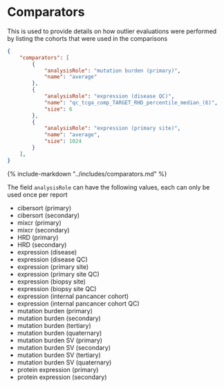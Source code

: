 # Comparators

This is used to provide details on how outlier evaluations were performed by listing the cohorts
that were used in the comparisons


```json
{
    "comparators": [
        {
            "analysisRole": "mutation burden (primary)",
            "name": "average"
        },
        {
            "analysisRole": "expression (disease QC)",
            "name": "qc_tcga_comp_TARGET_RHD_percentile_median_(6)",
            "size": 6
        },
        {
            "analysisRole": "expression (primary site)",
            "name": "average",
            "size": 1024
        }
    ],
}
```

{%
   include-markdown "../includes/comparators.md"
%}

The field `analysisRole` can have the following values, each can only be used once per report

- cibersort (primary)
- cibersort (secondary)
- mixcr (primary)
- mixcr (secondary)
- HRD (primary)
- HRD (secondary)
- expression (disease)
- expression (disease QC)
- expression (primary site)
- expression (primary site QC)
- expression (biopsy site)
- expression (biopsy site QC)
- expression (internal pancancer cohort)
- expression (internal pancancer cohort QC)
- mutation burden (primary)
- mutation burden (secondary)
- mutation burden (tertiary)
- mutation burden (quaternary)
- mutation burden SV (primary)
- mutation burden SV (secondary)
- mutation burden SV (tertiary)
- mutation burden SV (quaternary)
- protein expression (primary)
- protein expression (secondary)
